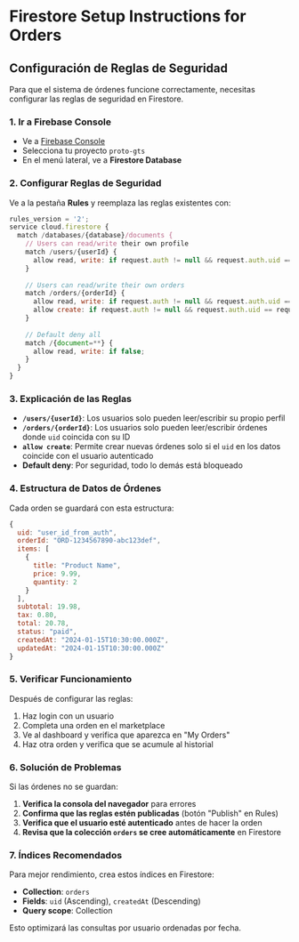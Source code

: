 # Firestore Setup Instructions for Orders

## Configuración de Reglas de Seguridad

Para que el sistema de órdenes funcione correctamente, necesitas configurar las reglas de seguridad en Firestore.

### 1. Ir a Firebase Console
- Ve a [Firebase Console](https://console.firebase.google.com/)
- Selecciona tu proyecto `proto-gts`
- En el menú lateral, ve a **Firestore Database**

### 2. Configurar Reglas de Seguridad
Ve a la pestaña **Rules** y reemplaza las reglas existentes con:

```javascript
rules_version = '2';
service cloud.firestore {
  match /databases/{database}/documents {
    // Users can read/write their own profile
    match /users/{userId} {
      allow read, write: if request.auth != null && request.auth.uid == userId;
    }
    
    // Users can read/write their own orders
    match /orders/{orderId} {
      allow read, write: if request.auth != null && request.auth.uid == resource.data.uid;
      allow create: if request.auth != null && request.auth.uid == request.resource.data.uid;
    }
    
    // Default deny all
    match /{document=**} {
      allow read, write: if false;
    }
  }
}
```

### 3. Explicación de las Reglas

- **`/users/{userId}`**: Los usuarios solo pueden leer/escribir su propio perfil
- **`/orders/{orderId}`**: Los usuarios solo pueden leer/escribir órdenes donde `uid` coincida con su ID
- **`allow create`**: Permite crear nuevas órdenes solo si el `uid` en los datos coincide con el usuario autenticado
- **Default deny**: Por seguridad, todo lo demás está bloqueado

### 4. Estructura de Datos de Órdenes

Cada orden se guardará con esta estructura:

```javascript
{
  uid: "user_id_from_auth",
  orderId: "ORD-1234567890-abc123def",
  items: [
    {
      title: "Product Name",
      price: 9.99,
      quantity: 2
    }
  ],
  subtotal: 19.98,
  tax: 0.80,
  total: 20.78,
  status: "paid",
  createdAt: "2024-01-15T10:30:00.000Z",
  updatedAt: "2024-01-15T10:30:00.000Z"
}
```

### 5. Verificar Funcionamiento

Después de configurar las reglas:

1. Haz login con un usuario
2. Completa una orden en el marketplace
3. Ve al dashboard y verifica que aparezca en "My Orders"
4. Haz otra orden y verifica que se acumule al historial

### 6. Solución de Problemas

Si las órdenes no se guardan:

1. **Verifica la consola del navegador** para errores
2. **Confirma que las reglas estén publicadas** (botón "Publish" en Rules)
3. **Verifica que el usuario esté autenticado** antes de hacer la orden
4. **Revisa que la colección `orders` se cree automáticamente** en Firestore

### 7. Índices Recomendados

Para mejor rendimiento, crea estos índices en Firestore:

- **Collection**: `orders`
- **Fields**: `uid` (Ascending), `createdAt` (Descending)
- **Query scope**: Collection

Esto optimizará las consultas por usuario ordenadas por fecha.
